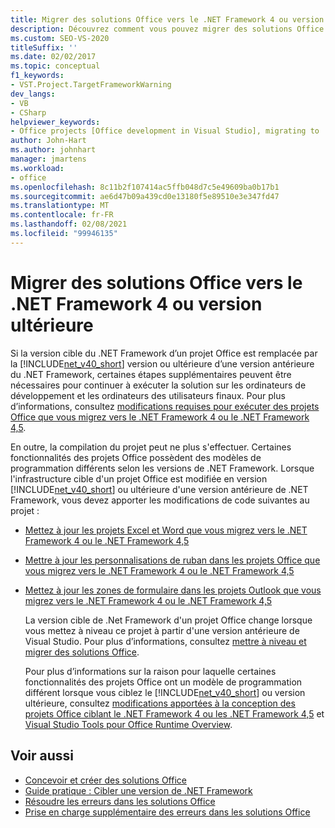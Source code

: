 ```yaml
---
title: Migrer des solutions Office vers le .NET Framework 4 ou version ultérieure
description: Découvrez comment vous pouvez migrer des solutions Office vers le .NET Framework 4 ou version ultérieure pour que votre projet continue à fonctionner.
ms.custom: SEO-VS-2020
titleSuffix: ''
ms.date: 02/02/2017
ms.topic: conceptual
f1_keywords:
- VST.Project.TargetFrameworkWarning
dev_langs:
- VB
- CSharp
helpviewer_keywords:
- Office projects [Office development in Visual Studio], migrating to .NET Framework 4
author: John-Hart
ms.author: johnhart
manager: jmartens
ms.workload:
- office
ms.openlocfilehash: 8c11b2f107414ac5ffb048d7c5e49609ba0b17b1
ms.sourcegitcommit: ae6d47b09a439cd0e13180f5e89510e3e347fd47
ms.translationtype: MT
ms.contentlocale: fr-FR
ms.lasthandoff: 02/08/2021
ms.locfileid: "99946135"
---
```

# <a name="migrate-office-solutions-to-the-net-framework-4-or-later"></a>Migrer des solutions Office vers le .NET Framework 4 ou version ultérieure
  Si la version cible du .NET Framework d’un projet Office est remplacée par la [!INCLUDE[net_v40_short](../sharepoint/includes/net-v40-short-md.md)] version ou ultérieure d’une version antérieure du .NET Framework, certaines étapes supplémentaires peuvent être nécessaires pour continuer à exécuter la solution sur les ordinateurs de développement et les ordinateurs des utilisateurs finaux. Pour plus d’informations, consultez [modifications requises pour exécuter des projets Office que vous migrez vers le .NET Framework 4 ou le .NET Framework 4,5](../vsto/required-changes-to-run-office-projects-that-you-migrate-to-the-dotnet-framework-4-or-the-dotnet-framework-4-5.md).

 En outre, la compilation du projet peut ne plus s'effectuer. Certaines fonctionnalités des projets Office possèdent des modèles de programmation différents selon les versions de .NET Framework. Lorsque l'infrastructure cible d'un projet Office est modifiée  en version [!INCLUDE[net_v40_short](../sharepoint/includes/net-v40-short-md.md)] ou ultérieure d'une version antérieure de .NET Framework, vous devez apporter les modifications de code suivantes au projet :

- [Mettez à jour les projets Excel et Word que vous migrez vers le .NET Framework 4 ou le .NET Framework 4,5](../vsto/updating-excel-and-word-projects-that-you-migrate-to-the-dotnet-framework-4-or-the-dotnet-framework-4-5.md)

- [Mettre à jour les personnalisations de ruban dans les projets Office que vous migrez vers le .NET Framework 4 ou le .NET Framework 4,5](update-ribbon-customizations-in-office-projects-to-migrate-to-dotnet-framework-4-or-4-5.md)

- [Mettez à jour les zones de formulaire dans les projets Outlook que vous migrez vers le .NET Framework 4 ou le .NET Framework 4,5](../vsto/updating-form-regions-in-outlook-projects-that-you-migrate-to-the-dotnet-framework-4-or-the-dotnet-framework-4-5.md)

  La version cible de .Net Framework d'un projet Office change lorsque vous mettez à niveau ce projet à partir d'une version antérieure de Visual Studio. Pour plus d’informations, consultez [mettre à niveau et migrer des solutions Office](../vsto/upgrading-and-migrating-office-solutions.md).

  Pour plus d’informations sur la raison pour laquelle certaines fonctionnalités des projets Office ont un modèle de programmation différent lorsque vous ciblez le [!INCLUDE[net_v40_short](../sharepoint/includes/net-v40-short-md.md)] ou version ultérieure, consultez [modifications apportées à la conception des projets Office ciblant le .NET Framework 4 ou les .NET Framework 4,5](../vsto/changes-to-the-design-of-office-projects-that-target-the-dotnet-framework-4-or-the-dotnet-framework-4-5.md) et [Visual Studio Tools pour Office Runtime Overview](../vsto/visual-studio-tools-for-office-runtime-overview.md).

## <a name="see-also"></a>Voir aussi
- [Concevoir et créer des solutions Office](../vsto/designing-and-creating-office-solutions.md)
- [Guide pratique : Cibler une version de .NET Framework](../ide/visual-studio-multi-targeting-overview.md)
- [Résoudre les erreurs dans les solutions Office](../vsto/troubleshooting-errors-in-office-solutions.md)
- [Prise en charge supplémentaire des erreurs dans les solutions Office](../vsto/additional-support-for-errors-in-office-solutions.md)

